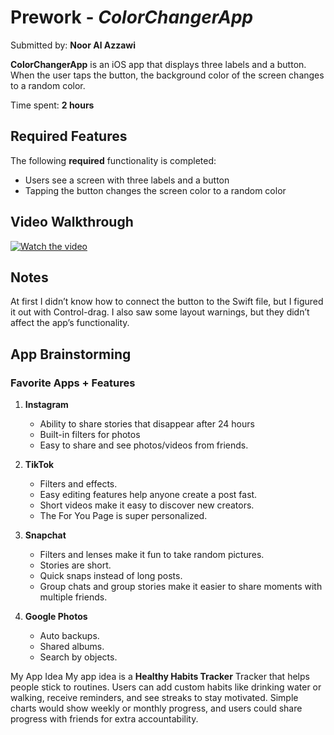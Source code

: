 # Prework - *ColorChangerApp*

Submitted by: **Noor Al Azzawi**

**ColorChangerApp** is an iOS app that displays three labels and a button.  
When the user taps the button, the background color of the screen changes to a random color.

Time spent:  **2 hours**  

## Required Features

The following **required** functionality is completed:

- Users see a screen with three labels and a button
- Tapping the button changes the screen color to a random color
 
## Video Walkthrough

[![Watch the video](https://cdn.loom.com/sessions/thumbnails/889eeafa56524ffbb9a1257dfdd158f4-2a9aa93f6d2b22f7-full-play.gif)](https://www.loom.com/share/889eeafa56524ffbb9a1257dfdd158f4)  


## Notes
At first I didn’t know how to connect the button to the Swift file, but I figured it out with Control-drag. I also saw some layout warnings, but they didn’t affect the app’s functionality.

## App Brainstorming 

### Favorite Apps + Features
1. **Instagram**
   - Ability to share stories that disappear after 24 hours
   - Built-in filters for photos
   - Easy to share and see photos/videos from friends.

2. **TikTok**
   - Filters and effects.
   - Easy editing features help anyone create a post fast.
   - Short videos make it easy to discover new creators.
   - The For You Page is super personalized.

3. **Snapchat**
   - Filters and lenses make it fun to take random pictures.
   - Stories are short.
   - Quick snaps instead of long posts.
   - Group chats and group stories make it easier to share moments with multiple friends.

4. **Google Photos**
   - Auto backups.
   - Shared albums.
   - Search by objects.
  
My App Idea
My app idea is a **Healthy Habits Tracker** Tracker that helps people stick to routines. Users can add custom habits like drinking water or walking, receive reminders, and see streaks to stay motivated. Simple charts would show weekly or monthly progress, and users could share progress with friends for extra accountability.
